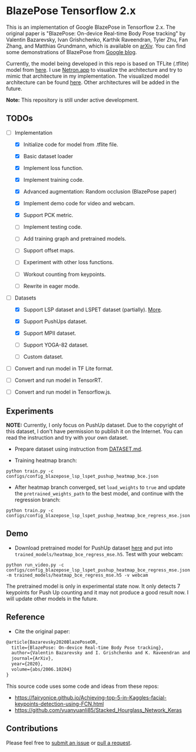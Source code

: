 # BlazePose Tensorflow 2.x

This is an implementation of Google BlazePose in Tensorflow 2.x. The original paper is "BlazePose: On-device Real-time Body Pose tracking" by Valentin Bazarevsky, Ivan Grishchenko, Karthik Raveendran, Tyler Zhu, Fan Zhang, and Matthias Grundmann, which is available on [arXiv](https://arxiv.org/abs/2006.10204). You can find some demonstrations of BlazePose from [Google blog](https://ai.googleblog.com/2020/08/on-device-real-time-body-pose-tracking.html).

Currently, the model being developed in this repo is based on TFLite (.tflite) model from [here](https://github.com/PINTO0309/PINTO_model_zoo/tree/master/058_BlazePose_Full_Keypoints/01_Accurate). I use [Netron.app](https://netron.app/) to visualize the architecture and try to mimic that architecture in my implementation. The visualized model architecture can be found [here](images/blazepose_full.png). Other architectures will be added in the future.

**Note:** This repository is still under active development.

## TODOs

- [ ] Implementation

    - [x] Initialize code for model from .tflite file.

    - [x] Basic dataset loader

    - [x] Implement loss function.

    - [x] Implement training code.

    - [x] Advanced augmentation: Random occlusion (BlazePose paper)

    - [x] Implement demo code for video and webcam.

    - [x] Support PCK metric.

    - [ ] Implement testing code.

    - [ ] Add training graph and pretrained models.

    - [ ] Support offset maps.

    - [ ] Experiment with other loss functions.

    - [ ] Workout counting from keypoints.

    - [ ] Rewrite in eager mode.

- [ ] Datasets

    - [x] Support LSP dataset and LSPET dataset (partially). [More](DATASET.md).

    - [x] Support PushUps dataset.

    - [x] Support MPII dataset.

    - [ ] Support YOGA-82 dataset.

    - [ ] Custom dataset.

- [ ] Convert and run model in TF Lite format.

- [ ] Convert and run model in TensorRT.

- [ ] Convert and run model in Tensorflow.js.


## Experiments

**NOTE:** Currently, I only focus on PushUp dataset. Due to the copyright of this dataset, I don't have permission to publish it on the Internet. You can read the instruction and try with your own dataset.

- Prepare dataset using instruction from [DATASET.md](DATASET.md).

- Training heatmap branch:

```
python train.py -c configs/config_blazepose_lsp_lspet_pushup_heatmap_bce.json
```

- After heatmap branch converged, set `load_weights` to `true` and update the `pretrained_weights_path` to the best model, and continue with the regression branch:

```
python train.py -c configs/config_blazepose_lsp_lspet_pushup_heatmap_bce_regress_mse.json
```

## Demo

- Download pretrained model for PushUp dataset [here](https://drive.google.com/file/d/1UH8ajVOJgnQ71Svqj_YXl9OrA_6oGsxI/view?usp=sharing) and put into `trained_models/heatmap_bce_regress_mse.h5`. Test with your webcam:

```
python run_video.py -c configs/config_blazepose_lsp_lspet_pushup_heatmap_bce_regress_mse.json -m trained_models/heatmap_bce_regress_mse.h5 -v webcam
```

The pretrained model is only in experimental state now. It only detects 7 keypoints for Push Up counting and it may not produce a good result now. I will update other models in the future.

## Reference

- Cite the original paper:

```tex
@article{Bazarevsky2020BlazePoseOR,
  title={BlazePose: On-device Real-time Body Pose tracking},
  author={Valentin Bazarevsky and I. Grishchenko and K. Raveendran and Tyler Lixuan Zhu and Fangfang Zhang and M. Grundmann},
  journal={ArXiv},
  year={2020},
  volume={abs/2006.10204}
}
```

This source code uses some code and ideas from these repos:

- https://fairyonice.github.io/Achieving-top-5-in-Kaggles-facial-keypoints-detection-using-FCN.html
- https://github.com/yuanyuanli85/Stacked_Hourglass_Network_Keras

## Contributions

Please feel free to [submit an issue](https://github.com/vietanhdev/tf-blazepose/issues) or [pull a request](https://github.com/vietanhdev/tf-blazepose/pulls).

